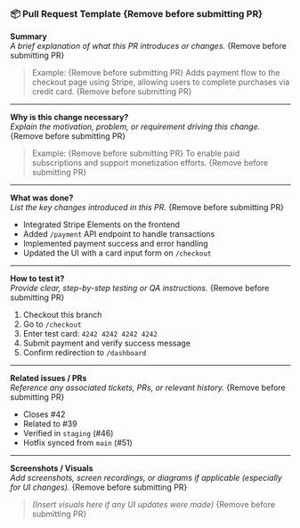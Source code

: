 ### 📦 Pull Request Template {Remove before submitting PR}

**Summary**  
_A brief explanation of what this PR introduces or changes._ {Remove before submitting PR}

> Example: {Remove before submitting PR}
> Adds payment flow to the checkout page using Stripe, allowing users to complete purchases via credit card. {Remove before submitting PR}

---

**Why is this change necessary?**  
_Explain the motivation, problem, or requirement driving this change._ {Remove before submitting PR}

> Example: {Remove before submitting PR}
> To enable paid subscriptions and support monetization efforts. {Remove before submitting PR}

---

**What was done?**  
_List the key changes introduced in this PR._ {Remove before submitting PR}

- Integrated Stripe Elements on the frontend
- Added `/payment` API endpoint to handle transactions
- Implemented payment success and error handling
- Updated the UI with a card input form on `/checkout`

---

**How to test it?**  
_Provide clear, step-by-step testing or QA instructions._ {Remove before submitting PR}

1. Checkout this branch
2. Go to `/checkout`
3. Enter test card: `4242 4242 4242 4242`
4. Submit payment and verify success message
5. Confirm redirection to `/dashboard`

---

**Related issues / PRs**  
_Reference any associated tickets, PRs, or relevant history._ {Remove before submitting PR}

- Closes #42  
- Related to #39  
- Verified in `staging` (#46)  
- Hotfix synced from `main` (#51)

---

**Screenshots / Visuals**  
_Add screenshots, screen recordings, or diagrams if applicable (especially for UI changes)._ {Remove before submitting PR}

> _(Insert visuals here if any UI updates were made)_ {Remove before submitting PR}
